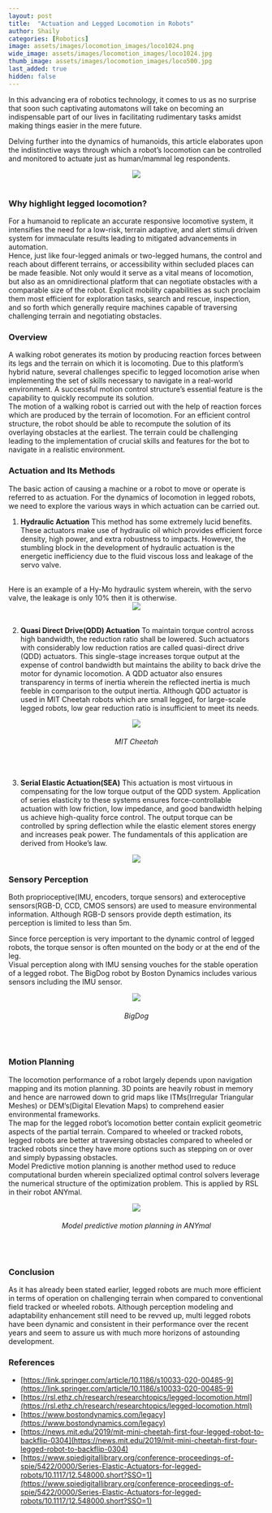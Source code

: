```yaml
---
layout: post
title:  "Actuation and Legged Locomotion in Robots"
author: Shaily
categories: [Robotics]
image: assets/images/locomotion_images/loco1024.png
wide_image: assets/images/locomotion_images/loco1024.jpg
thumb_image: assets/images/locomotion_images/loco500.jpg
last_added: true
hidden: false
---
```

In this advancing era of robotics technology, it comes to us as no surprise that soon such captivating automatons will take on becoming an indispensable part of our lives in facilitating rudimentary tasks amidst making things easier in the mere future.

Delving further into the dynamics of humanoids, this article elaborates upon the indistinctive ways through which a robot’s locomotion can be controlled and monitored to actuate just as human/mammal leg respondents. 

<div align="center">
 <img src="/assets/images/locomotion_images/illustration.png"/>
</div>
<br>

### Why highlight legged locomotion?
For a humanoid to replicate an accurate responsive locomotive system, it intensifies the need for a low-risk, terrain adaptive, and alert stimuli driven system for immaculate results leading to mitigated advancements in automation.
<br>
Hence, just like four-legged animals or two-legged humans, the control and reach about different terrains, or accessibility within secluded places can be made feasible. Not only would it serve as a vital means of locomotion, but also as an omnidirectional platform that can negotiate obstacles with a comparable size of the robot. Explicit mobility capabilities as such proclaim them most efficient for exploration tasks, search and rescue, inspection, and so forth which generally require machines capable of traversing challenging terrain and negotiating obstacles.
<br>



### Overview
A walking robot generates its motion by producing reaction forces between its legs and the terrain on which it is locomoting. Due to this platform’s hybrid nature, several challenges specific to legged locomotion arise when implementing the set of skills necessary to navigate in a real-world environment. A successful motion control structure’s essential feature is the capability to quickly recompute its solution.
<br>
The motion of a walking robot is carried out with the help of reaction forces which are produced by the terrain of locomotion. For an efficient control structure, the robot should be able to recompute the solution of its overlaying obstacles at the earliest. The terrain could be challenging leading to the implementation of crucial skills and features for the bot to navigate in a realistic environment. 

### Actuation and Its Methods
The basic action of causing a machine or a robot to move or operate is referred to as actuation. For the dynamics of locomotion in legged robots, we need to explore the various ways in which actuation can be carried out.

1. **Hydraulic Actuation**
This method has some extremely lucid benefits. These actuators make use of hydraulic oil which provides efficient force density, high power, and extra robustness to impacts. However, the stumbling block in the development of hydraulic actuation is the energetic inefficiency due to the fluid viscous loss and leakage of the servo valve. 
<br>
Here is an example of a Hy-Mo hydraulic system wherein, with the servo valve, the leakage is only 10% then it is otherwise.
<div align="center">
 <img src="/assets/images/locomotion_images/hydraulic.png"/>
</div>
<br>



2. **Quasi Direct Drive(QDD) Actuation**
To maintain torque control across high bandwidth, the reduction ratio shall be lowered. Such actuators with considerably low reduction ratios are called quasi-direct drive (QDD) actuators. This single-stage increases torque output at the expense of control bandwidth but maintains the ability to back drive the motor for dynamic locomotion. A QDD actuator also ensures transparency in terms of inertia wherein the reflected inertia is much feeble in comparison to the output inertia. Although QDD actuator is used in MIT Cheetah robots which are small legged, for large-scale legged robots, low gear reduction ratio is insufficient to meet its needs.

<div align="center">
 <img src="/assets/images/locomotion_images/cheetah.png"/>
</div>
<h6 style="text-align: center;">MIT Cheetah</h6>
<br>

3. **Serial Elastic Actuation(SEA)**
This actuation is most virtuous in compensating for the low torque output of the QDD system. Application of series elasticity to these systems ensures force-controllable actuation with low friction, low impedance, and good bandwidth helping us achieve high-quality force control. The output torque can be controlled by spring deflection while the elastic element stores energy and increases peak power. The fundamentals of this application are derived from Hooke’s law.

<div align="center">
 <img src="/assets/images/locomotion_images/sea.png"/>
</div>


### Sensory Perception
Both proprioceptive(IMU, encoders, torque sensors) and exteroceptive sensors(RGB-D, CCD, CMOS sensors) are used to measure environmental information. Although RGB-D sensors provide depth estimation, its perception is limited to less than 5m.
<br>

Since force perception is very important to the dynamic control of legged robots, the torque sensor is often mounted on the body or at the end of the leg.
<br>
Visual perception along with IMU sensing vouches for the stable operation of a legged robot. The BigDog robot by Boston Dynamics includes various sensors including the IMU sensor.
<div align="center">
 <img src="/assets/images/locomotion_images/bigdog.png"/>
</div>
<h6 style="text-align: center;">BigDog</h6>
<br>


### Motion Planning
The locomotion performance of a robot largely depends upon navigation mapping and its motion planning. 3D points are heavily robust in memory and hence are narrowed down to grid maps like ITMs(Irregular Triangular Meshes) or DEM’s(Digital Elevation Maps) to comprehend easier environmental frameworks. 
<br>
The map for the legged robot’s locomotion better contain explicit geometric aspects of the partial terrain. Compared to wheeled or tracked robots, legged robots are better at traversing obstacles compared to wheeled or tracked robots since they have more options such as stepping on or over and simply bypassing obstacles. 
<br>
Model Predictive motion planning is another method used to reduce computational burden wherein specialized optimal control solvers leverage the numerical structure of the optimization problem. This is applied by RSL in their robot ANYmal.
<div align="center">
 <img src="/assets/images/locomotion_images/anymal.png"/>
</div>
<h6 style="text-align: center;">Model predictive motion planning in ANYmal</h6>
<br>

### Conclusion
As it has already been stated earlier, legged robots are much more efficient in terms of operation on challenging terrain when compared to conventional field tracked or wheeled robots. Although perception modeling and adaptability enhancement still need to be revved up, multi legged robots have been dynamic and consistent in their performance over the recent years and seem to assure us with much more horizons of astounding development.




### References
- [https://link.springer.com/article/10.1186/s10033-020-00485-9](https://link.springer.com/article/10.1186/s10033-020-00485-9)
- [https://rsl.ethz.ch/research/researchtopics/legged-locomotion.html](https://rsl.ethz.ch/research/researchtopics/legged-locomotion.html)
- [https://www.bostondynamics.com/legacy](https://www.bostondynamics.com/legacy)
- [https://news.mit.edu/2019/mit-mini-cheetah-first-four-legged-robot-to-backflip-0304](https://news.mit.edu/2019/mit-mini-cheetah-first-four-legged-robot-to-backflip-0304)
- [https://www.spiedigitallibrary.org/conference-proceedings-of-spie/5422/0000/Series-Elastic-Actuators-for-legged-robots/10.1117/12.548000.short?SSO=1](https://www.spiedigitallibrary.org/conference-proceedings-of-spie/5422/0000/Series-Elastic-Actuators-for-legged-robots/10.1117/12.548000.short?SSO=1)

